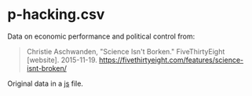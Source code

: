 # p-hacking.csv

Data on economic performance and political control from:

> Christie Aschwanden, "Science Isn't Borken." FiveThirtyEight [website]. 2015-11-19. https://fivethirtyeight.com/features/science-isnt-broken/

Original data in a [js](https://projects.fivethirtyeight.com/p-hacking/js/bundle.js?v=93c787bea0c055d02e10e954f90137b1) file.
